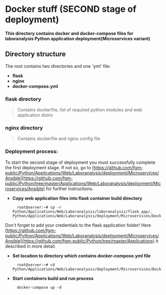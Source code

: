 # Docker stuff (SECOND stage of deployment)
**This directory contains docker and docker-compose files for laboranalysis Python application deployment(Microservices variant)**

## Directory structure
The root contains two directories and one 'yml' file: 

* **flask**
* **nginx**
* **docker-compose.yml**

### flask directory
> Contains dockerfile, list of required python modules and web application distro

### nginx directory
> Contains dockerfile and nginx config file

### Deployment process:

To start the second stage of deployment you must successfully complete the first deployment stage. If not so, go to [https://github.com/fgm-public/Python/Applications/Web/Laboranalysis/deployment/Microservices/Ansible](https://github.com/fgm-public/Python/tree/master/Applications/Web/Laboranalysis/deployment/Microservices/Ansible) for further instructions.

* **Copy web application files into flask container build directory**

        root@server:~# cp -r Python/Applications/Web/Laboranalysis/laboranalysis/flask_app/. Python/Applications/Web/Laboranalysis/deployment/Microservices/Docker/flask/laboranalysis

Don't forget to add your credentials to the flask application folder!
Here [https://github.com/fgm-public/Python/Applications/Web/Laboranalysis/deployment/Microservices/Ansible](https://github.com/fgm-public/Python/tree/master/Applications) it described in more detail.

* **Set location to directory which contains docker-compose.yml file**

        root@server:~# cd Python/Applications/Web/Laboranalysis/deployment/Microservices/Docker

* **Start containers build and run process**

        docker-compose up -d

